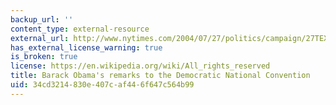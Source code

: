 ```yaml
---
backup_url: ''
content_type: external-resource
external_url: http://www.nytimes.com/2004/07/27/politics/campaign/27TEXT-OBAMA.html?pagewanted=all
has_external_license_warning: true
is_broken: true
license: https://en.wikipedia.org/wiki/All_rights_reserved
title: Barack Obama's remarks to the Democratic National Convention
uid: 34cd3214-830e-407c-af44-6f647c564b99
---
```

